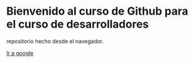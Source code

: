 # Bienvenido al curso de Github para el curso de desarrolladores

repositorio hecho desde el navegador.

[Ir a google](www.google.cl)
